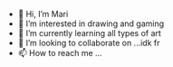 - 👋 Hi, I’m Mari
- 👀 I’m interested in drawing and gaming
- 🌱 I’m currently learning all types of art
- 💞️ I’m looking to collaborate on ...idk fr
- 📫 How to reach me ...

<!---
M2raw/M2raw is a ✨ special ✨ repository because its `README.md` (this file) appears on your GitHub profile.
You can click the Preview link to take a look at your changes.
--->
